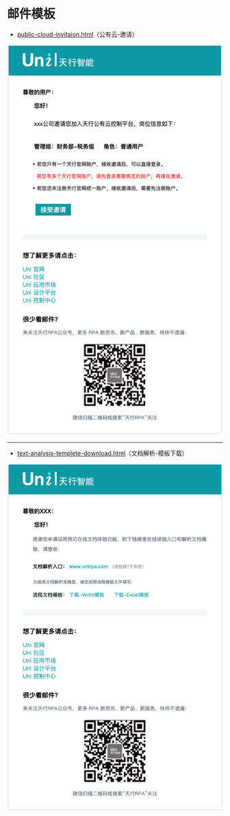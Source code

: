 # 邮件模板

- [public-cloud-invitaion.html](./public-cloud-invitaion.html)（公有云-邀请）

![公有云-邀请](./public-cloud-invitation.png)

---

- [text-analysis-templete-download.html](./text-analysis-templete-download.html)（文档解析-模板下载）

![文档解析-模板下载](./text-analysis-templete-download.png)